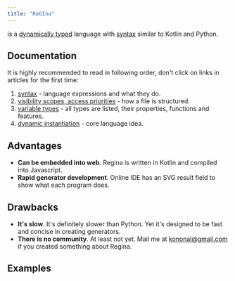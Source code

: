 ```yaml
---
title: "ReGIna"
---
```


is a [dynamically typed](notes/typization.md) language with [syntax](regina/syntax) similar to
Kotlin and Python.

## Documentation

It is highly recommended to read in following order, don't click on links in articles for the first
time:

1. [syntax](regina/syntax) - language expressions and what they do.
2. [visibility scopes, access priorities](regina/scopes) - how a file is structured.
3. [variable types](regina/types) - all types are listed, their properties, functions and features.
4. [dynamic instantiation](regina/dynamic-instantiation) - core language idea.



## Advantages

* **Can be embedded into web**. Regina is written in Kotlin and compiled into Javascript.
* **Rapid generator development**. Online IDE has an SVG result field to show what each program does.

## Drawbacks

* **It's slow**. It's definitely slower than Python. Yet it's designed to be fast and concise in
  creating generators.
* **There is no community**. At least not yet. Mail me at kononal@gmail.com if you created
  something about Regina.

## Examples
